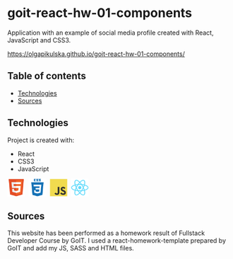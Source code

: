 # goit-react-hw-01-components

Application with an example of social media profile created with React, JavaScript and CSS3.

https://olgapikulska.github.io/goit-react-hw-01-components/

## Table of contents
* [Technologies](#technologies)
* [Sources](#sources)
	
## Technologies
Project is created with:
* React
* CSS3
* JavaScript

<img src="https://github.com/devicons/devicon/blob/master/icons/html5/html5-original.svg" title="HTML5" alt="HTML" width="40" height="40"/>&nbsp;
<img src="https://github.com/devicons/devicon/blob/master/icons/css3/css3-plain-wordmark.svg"  title="CSS3" alt="CSS" width="40" height="40"/>&nbsp;
<img src="https://github.com/devicons/devicon/blob/master/icons/javascript/javascript-original.svg" title="JavaScript" alt="JavaScript" width="40" height="40"/>&nbsp;
<img src="https://github.com/devicons/devicon/blob/master/icons/react/react-original.svg" title="React" alt="React" width="40" height="40"/>&nbsp;

## Sources
This website has been performed as a homework result of Fullstack Developer Course by GoIT. I used a react-homework-template prepared by GoIT and add my JS, SASS and HTML files. 
